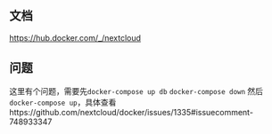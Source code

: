 ## 文档
https://hub.docker.com/_/nextcloud


## 问题

这里有个问题，需要先`docker-compose up db` `docker-compose down` 然后`docker-compose up`，具体查看https://github.com/nextcloud/docker/issues/1335#issuecomment-748933347